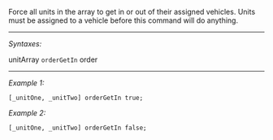 Force all units in the array to get in or out of their assigned vehicles. Units must be assigned to a vehicle before this command will do anything.


---
*Syntaxes:*

unitArray `orderGetIn` order

---
*Example 1:*

```sqf
[_unitOne, _unitTwo] orderGetIn true;
```

*Example 2:*

```sqf
[_unitOne, _unitTwo] orderGetIn false;
```